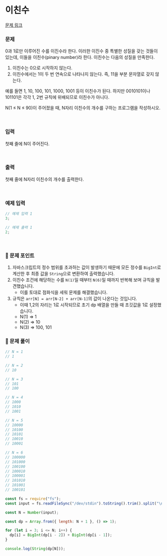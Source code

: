 # 이친수

[문제 링크](https://www.acmicpc.net/problem/2193)

### 문제

0과 1로만 이루어진 수를 이진수라 한다. 이러한 이진수 중 특별한 성질을 갖는 것들이 있는데, 이들을 이친수(pinary number)라 한다. 이친수는 다음의 성질을 만족한다.

1. 이친수는 0으로 시작하지 않는다.
2. 이친수에서는 1이 두 번 연속으로 나타나지 않는다. 즉, 11을 부분 문자열로 갖지 않는다.

예를 들면 1, 10, 100, 101, 1000, 1001 등이 이친수가 된다. 하지만 0010101이나 101101은 각각 1, 2번 규칙에 위배되므로 이친수가 아니다.

N(1 ≤ N ≤ 90)이 주어졌을 때, N자리 이친수의 개수를 구하는 프로그램을 작성하시오.

<br/>

### 입력

첫째 줄에 N이 주어진다.

<br/>

### 출력

첫째 줄에 N자리 이친수의 개수를 출력한다.

<br/>

### 예제 입력

```jsx
// 예제 입력 1
3;

// 예제 출력 1
2;
```

<br/>

### 📕 문제 포인트

1. 자바스크립트의 정수 범위를 초과하는 값이 발생하기 때문에 모든 정수를 `BigInt`로 계산한 후 최종 값을 `String`으로 변환하여 출력했습니다.
2. 이친수 조건에 해당하는 수를 `N(1)`일 때부터 `N(6)`일 때까지 반복해 보며 규칙을 발견했습니다.
   - 이를 토대로 점화식을 세워 문제를 해결했습니다.
3. 규칙은 `arr[N] = arr[N-2] + arr[N-1]`의 값이 나온다는 것입니다.
   - 이때 1,2의 자리는 1로 시작되므로 초기 dp 배열을 만들 때 초깃값을 1로 설정했습니다.
   - N(1) ⇒ 1
   - N(2) ⇒ 10
   - N(3) ⇒ 100, 101

### 📝 문제 풀이

```js
// N = 1
// 1

// N = 2
// 10

// N = 3
// 101
// 100

// N = 4
// 1000
// 1010
// 1001

// N = 5
// 10000
// 10100
// 10101
// 10010
// 10001

// N = 6
// 100000
// 101000
// 100100
// 100010
// 100001
// 101010
// 101001
// 100101

const fs = require("fs");
const input = fs.readFileSync("/dev/stdin").toString().trim().split("\n");

const N = Number(input);

const dp = Array.from({ length: N + 1 }, () => 1);

for (let i = 3; i <= N; i++) {
  dp[i] = BigInt(dp[i - 2]) + BigInt(dp[i - 1]);
}

console.log(String(dp[N]));
```
